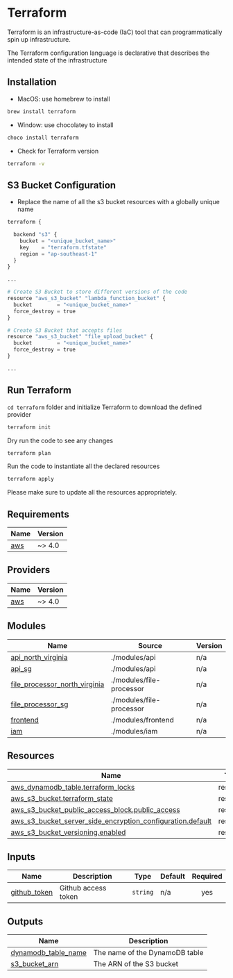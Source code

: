 # Terraform

Terraform is an infrastructure-as-code (IaC) tool that can programmatically spin up infrastructure.

The Terraform configuration language is declarative that describes the intended state of the infrastructure

## Installation

- MacOS: use homebrew to install

```bash
brew install terraform
```

- Window: use chocolatey to install

```bash
choco install terraform
```

- Check for Terraform version

```bash
terraform -v
```

## S3 Bucket Configuration

- Replace the name of all the s3 bucket resources with a globally unique name

```python
terraform {

  backend "s3" {
    bucket = "<unique_bucket_name>"
    key    = "terraform.tfstate"
    region = "ap-southeast-1"
  }
}

...

# Create S3 Bucket to store different versions of the code
resource "aws_s3_bucket" "lambda_function_bucket" {
  bucket        = "<unique_bucket_name>"
  force_destroy = true
}

# Create S3 Bucket that accepts files
resource "aws_s3_bucket" "file_upload_bucket" {
  bucket        = "<unique_bucket_name>"
  force_destroy = true
}

...

```

## Run Terraform

`cd terraform` folder and initialize Terraform to download the defined provider

```bash
terraform init
```

Dry run the code to see any changes

```bash
terraform plan
```

Run the code to instantiate all the declared resources

```bash
terraform apply
```

Please make sure to update all the resources appropriately.

<!-- BEGIN_TF_DOCS -->
## Requirements

| Name | Version |
|------|---------|
| <a name="requirement_aws"></a> [aws](#requirement\_aws) | ~> 4.0 |

## Providers

| Name | Version |
|------|---------|
| <a name="provider_aws"></a> [aws](#provider\_aws) | ~> 4.0 |

## Modules

| Name | Source | Version |
|------|--------|---------|
| <a name="module_api_north_virginia"></a> [api\_north\_virginia](#module\_api\_north\_virginia) | ./modules/api | n/a |
| <a name="module_api_sg"></a> [api\_sg](#module\_api\_sg) | ./modules/api | n/a |
| <a name="module_file_processor_north_virginia"></a> [file\_processor\_north\_virginia](#module\_file\_processor\_north\_virginia) | ./modules/file-processor | n/a |
| <a name="module_file_processor_sg"></a> [file\_processor\_sg](#module\_file\_processor\_sg) | ./modules/file-processor | n/a |
| <a name="module_frontend"></a> [frontend](#module\_frontend) | ./modules/frontend | n/a |
| <a name="module_iam"></a> [iam](#module\_iam) | ./modules/iam | n/a |

## Resources

| Name | Type |
|------|------|
| [aws_dynamodb_table.terraform_locks](https://registry.terraform.io/providers/hashicorp/aws/latest/docs/resources/dynamodb_table) | resource |
| [aws_s3_bucket.terraform_state](https://registry.terraform.io/providers/hashicorp/aws/latest/docs/resources/s3_bucket) | resource |
| [aws_s3_bucket_public_access_block.public_access](https://registry.terraform.io/providers/hashicorp/aws/latest/docs/resources/s3_bucket_public_access_block) | resource |
| [aws_s3_bucket_server_side_encryption_configuration.default](https://registry.terraform.io/providers/hashicorp/aws/latest/docs/resources/s3_bucket_server_side_encryption_configuration) | resource |
| [aws_s3_bucket_versioning.enabled](https://registry.terraform.io/providers/hashicorp/aws/latest/docs/resources/s3_bucket_versioning) | resource |

## Inputs

| Name | Description | Type | Default | Required |
|------|-------------|------|---------|:--------:|
| <a name="input_github_token"></a> [github\_token](#input\_github\_token) | Github access token | `string` | n/a | yes |

## Outputs

| Name | Description |
|------|-------------|
| <a name="output_dynamodb_table_name"></a> [dynamodb\_table\_name](#output\_dynamodb\_table\_name) | The name of the DynamoDB table |
| <a name="output_s3_bucket_arn"></a> [s3\_bucket\_arn](#output\_s3\_bucket\_arn) | The ARN of the S3 bucket |
<!-- END_TF_DOCS -->
